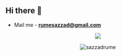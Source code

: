 <h2 align="left">Hi there 👋</h2>

- Mail me - **rumesazzad@gmail.com**

<p align="center">
<img  src="https://github-readme-stats.vercel.app/api?username=sazzadrume&show_icons=true&theme=dark"/>
</p>

<p align = "center"><img align="center" src="https://github-readme-streak-stats.herokuapp.com/?user=sazzadrume&" alt="sazzadrume" /></p>

 
